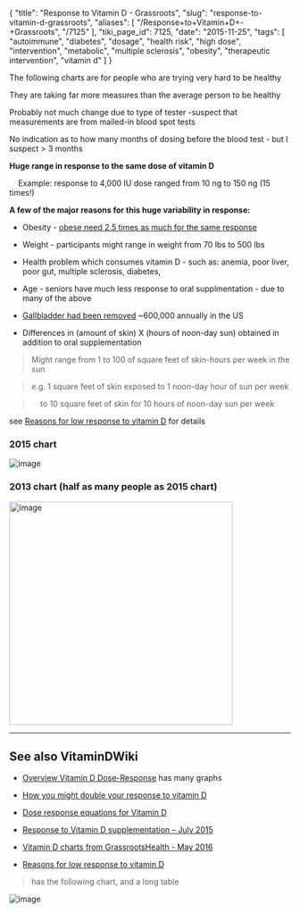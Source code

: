 {
    "title": "Response to Vitamin D - Grassroots",
    "slug": "response-to-vitamin-d-grassroots",
    "aliases": [
        "/Response+to+Vitamin+D+-+Grassroots",
        "/7125"
    ],
    "tiki_page_id": 7125,
    "date": "2015-11-25",
    "tags": [
        "autoimmune",
        "diabetes",
        "dosage",
        "health risk",
        "high dose",
        "intervention",
        "metabolic",
        "multiple sclerosis",
        "obesity",
        "therapeutic intervention",
        "vitamin d"
    ]
}


The following charts are for people who are trying very hard to be healthy

They are taking far more measures than the average person to be healthy

Probably not much change due to type of tester -suspect that measurements are from mailed-in blood spot tests

No indication as to how many months of dosing before the blood test - but I suspect > 3 months

 **Huge range in response to the same dose of vitamin D** 

&nbsp; &nbsp; Example:  response to 4,000 IU dose ranged from 10 ng to 150 ng (15 times!)

 **A few of the major reasons for this huge variability in response:** 

* Obesity - [obese need 2.5 times as much for the same response](/posts/obese-need-2x-to-3x-more-vitamin-d)

* Weight - participants might range in weight from 70 lbs to 500 lbs

* Health problem which consumes vitamin D - such as: anemia, poor liver, poor gut, multiple sclerosis, diabetes, 

* Age - seniors have much less response  to oral supplmentation - due to many of the above

* [Gallbladder had been removed](/posts/gallbladder-removal-and-vitamin-d-deficiency) ~600,000 annually in the US

* Differences in (amount of skin) X (hours of noon-day sun) obtained in addition to oral supplementation

> Might range from 1 to 100 of square feet of skin-hours per week in the sun

> e.g. 1 square feet of skin exposed to 1 noon-day hour of sun per week

> &nbsp; &nbsp; to 10 square feet of skin for 10 hours of noon-day sun per week

see [Reasons for low response to vitamin D](/posts/reasons-for-low-response-to-vitamin-d) for details

### 2015 chart

<img src="/attachments/d3.mock.jpg" alt="image">

### 2013 chart (half as many people as 2015 chart)

<img src="/attachments/d3.mock.jpg" alt="image" width="400">

---

## See also VitaminDWiki

* [Overview Vitamin D Dose-Response](/posts/overview-vitamin-d-dose-response) has many graphs

* [How you might double your response to vitamin D](/posts/how-you-might-double-your-response-to-vitamin-d)

* [Dose response equations for Vitamin D](/posts/dose-response-equations-for-vitamin-d)

* [Response to Vitamin D supplementation – July 2015](/posts/response-to-vitamin-d-supplementation)

* [Vitamin D charts from GrassrootsHealth - May 2016](/posts/vitamin-d-charts-from-grassrootshealth)

* [Reasons for low response to vitamin D](/posts/reasons-for-low-response-to-vitamin-d) 

> has the following chart, and a long table

<img src="/attachments/d3.mock.jpg" alt="image">
